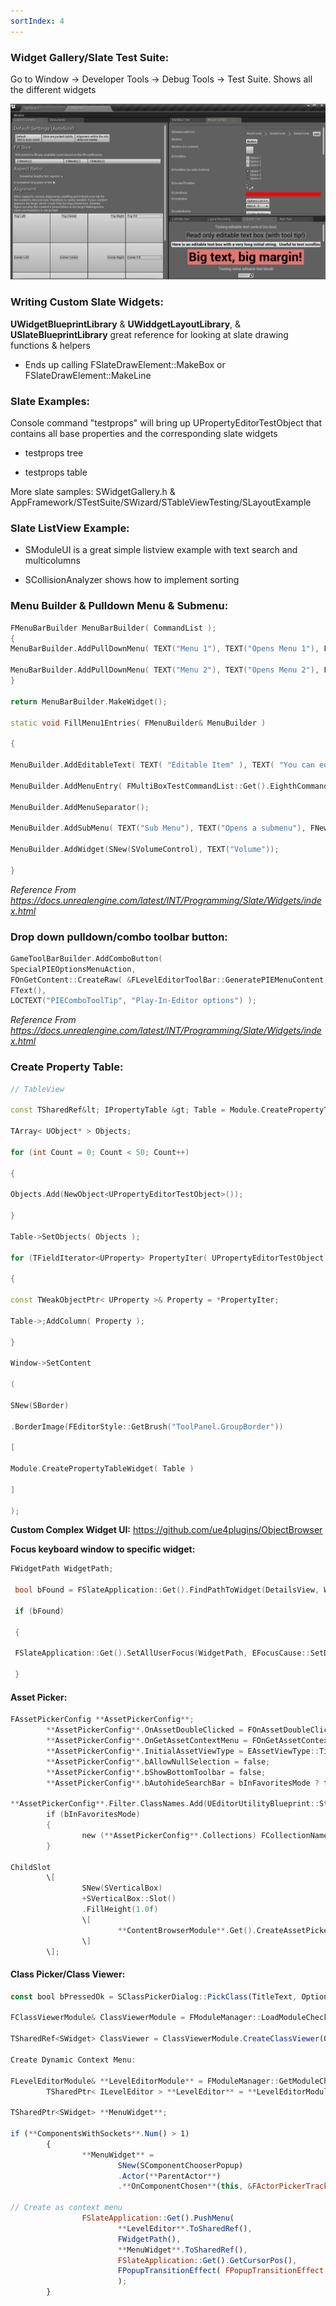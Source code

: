 ```yaml
---
sortIndex: 4
---
```


### Widget Gallery/Slate Test Suite:

Go to Window -> Developer Tools -> Debug Tools -> Test Suite. Shows all the different widgets

![Useful_Slate_Code_Samples](../../assets/Useful_Slate_Code_Samples.png)

### Writing Custom Slate Widgets:

**UWidgetBlueprintLibrary** & **UWiddgetLayoutLibrary**, & **USlateBlueprintLibrary** great reference for looking at slate drawing functions & helpers

- Ends up calling FSlateDrawElement::MakeBox or FSlateDrawElement::MakeLine

### Slate Examples:

Console command "testprops" will bring up UPropertyEditorTestObject that contains all base properties and the corresponding slate widgets

- testprops tree

- testprops table

More slate samples: SWidgetGallery.h & AppFramework/STestSuite/SWizard/STableViewTesting/SLayoutExample

### Slate ListView Example:

- SModuleUI is a great simple listview example with text search and multicolumns

- SCollisionAnalyzer shows how to implement sorting

### Menu Builder & Pulldown Menu & Submenu:

```cpp
FMenuBarBuilder MenuBarBuilder( CommandList );
{
MenuBarBuilder.AddPullDownMenu( TEXT("Menu 1"), TEXT("Opens Menu 1"), FNewMenuDelegate::CreateRaw( &FMenus::FillMenu1Entries ) );

MenuBarBuilder.AddPullDownMenu( TEXT("Menu 2"), TEXT("Opens Menu 2"), FNewMenuDelegate::CreateRaw( &FMenus::FillMenu2Entries ) );
}

return MenuBarBuilder.MakeWidget();

static void FillMenu1Entries( FMenuBuilder& MenuBuilder )

{

MenuBuilder.AddEditableText( TEXT( "Editable Item" ), TEXT( "You can edit this item's text" ), NAME_None, TEXT( "Edit Me!" ) );

MenuBuilder.AddMenuEntry( FMultiBoxTestCommandList::Get().EighthCommandInfo );

MenuBuilder.AddMenuSeparator();

MenuBuilder.AddSubMenu( TEXT("Sub Menu"), TEXT("Opens a submenu"), FNewMenuDelegate::CreateRaw( &FMenus::FillSubMenuEntries ) );

MenuBuilder.AddWidget(SNew(SVolumeControl), TEXT("Volume"));

}
```

*Reference From <https://docs.unrealengine.com/latest/INT/Programming/Slate/Widgets/index.html>*

### Drop down pulldown/combo toolbar button:

```cpp
GameToolBarBuilder.AddComboButton(
SpecialPIEOptionsMenuAction,
FOnGetContent::CreateRaw( &FLevelEditorToolBar::GeneratePIEMenuContent, InCommandList ),
FText(),
LOCTEXT("PIEComboToolTip", "Play-In-Editor options") );
```

*Reference From <https://docs.unrealengine.com/latest/INT/Programming/Slate/Widgets/index.html>*

### Create Property Table:

```cpp
// TableView

const TSharedRef&lt; IPropertyTable &gt; Table = Module.CreatePropertyTable();

TArray< UObject* > Objects;

for (int Count = 0; Count < 50; Count++)

{

Objects.Add(NewObject<UPropertyEditorTestObject>());

}

Table->SetObjects( Objects );

for (TFieldIterator<UProperty> PropertyIter( UPropertyEditorTestObject::StaticClass(), EFieldIteratorFlags::IncludeSuper); PropertyIter; ++PropertyIter)

{

const TWeakObjectPtr< UProperty >& Property = *PropertyIter;

Table->;AddColumn( Property );

}

Window->SetContent

(

SNew(SBorder)

.BorderImage(FEditorStyle::GetBrush("ToolPanel.GroupBorder"))

[

Module.CreatePropertyTableWidget( Table )

]

);
```

**Custom Complex Widget UI:** <https://github.com/ue4plugins/ObjectBrowser>

**Focus keyboard window to specific widget:**

```cpp
FWidgetPath WidgetPath;

 bool bFound = FSlateApplication::Get().FindPathToWidget(DetailsView, WidgetPath);

 if (bFound)

 {

 FSlateApplication::Get().SetAllUserFocus(WidgetPath, EFocusCause::SetDirectly);

 }
```

#### Asset Picker:

```cpp
FAssetPickerConfig **AssetPickerConfig**;
        **AssetPickerConfig**.OnAssetDoubleClicked = FOnAssetDoubleClicked::CreateStatic(&SBlutilityShelf::OnBlutilityDoubleClicked);
        **AssetPickerConfig**.OnGetAssetContextMenu = FOnGetAssetContextMenu::CreateSP(this, &SBlutilityShelf::OnBlutilityGetContextMenu);
        **AssetPickerConfig**.InitialAssetViewType = EAssetViewType::Tile;
        **AssetPickerConfig**.bAllowNullSelection = false;
        **AssetPickerConfig**.bShowBottomToolbar = false;
        **AssetPickerConfig**.bAutohideSearchBar = bInFavoritesMode ? true : false;

**AssetPickerConfig**.Filter.ClassNames.Add(UEditorUtilityBlueprint::StaticClass()->GetFName());
        if (bInFavoritesMode)
        {
                new (**AssetPickerConfig**.Collections) FCollectionNameType(BlutilityModule::**BlutilityShelfCollectionName**, ECollectionShareType::CST_Local);
        }

ChildSlot
        \[
                SNew(SVerticalBox)
                +SVerticalBox::Slot()
                .FillHeight(1.0f)
                \[
                        **ContentBrowserModule**.Get().CreateAssetPicker(**AssetPickerConfig**)
                \]
        \];
```

#### Class Picker/Class Viewer:

```js
const bool bPressedOk = SClassPickerDialog::PickClass(TitleText, Options, ChosenClass, UDataAsset::StaticClass());

FClassViewerModule& ClassViewerModule = FModuleManager::LoadModuleChecked<FClassViewerModule>;("ClassViewer");

TSharedRef<SWidget> ClassViewer = ClassViewerModule.CreateClassViewer(Options, FOnClassPicked::CreateRaw(this, &FBBProcSeqCapObjEditorBinding::HandleProcSeqContextClassPicked));

Create Dynamic Context Menu:

FLevelEditorModule& **LevelEditorModule** = FModuleManager::GetModuleChecked<FLevelEditorModule>( "LevelEditor");
        TSharedPtr< ILevelEditor > **LevelEditor** = **LevelEditorModule**.GetFirstLevelEditor();

TSharedPtr<SWidget> **MenuWidget**;

if (**ComponentsWithSockets**.Num() > 1)
        {                        
                **MenuWidget** = 
                        SNew(SComponentChooserPopup)
                        .Actor(**ParentActor**)
                        .**OnComponentChosen**(this, &FActorPickerTrackEditor::ActorComponentPicked, **ParentActor**, **ObjectGuid**, **Section**);

// Create as context menu
                FSlateApplication::Get().PushMenu(
                        **LevelEditor**.ToSharedRef(),
                        FWidgetPath(),
                        **MenuWidget**.ToSharedRef(),
                        FSlateApplication::Get().GetCursorPos(),
                        FPopupTransitionEffect( FPopupTransitionEffect::ContextMenu )
                        );
        }
```
